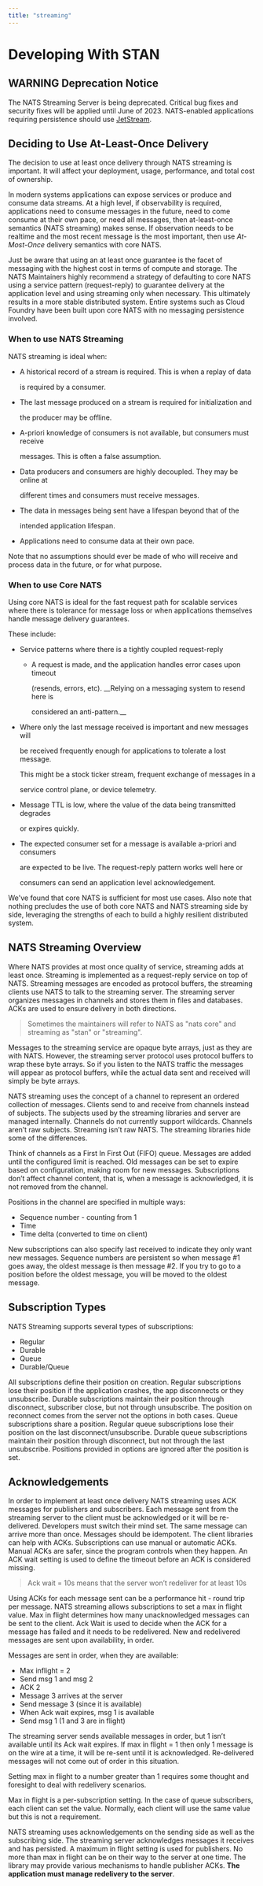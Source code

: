 ```yaml
---
title: "streaming"
---
```

# Developing With STAN

## WARNING Deprecation Notice

The NATS Streaming Server is being deprecated. Critical bug fixes and security fixes will be applied until June of 2023. NATS-enabled applications requiring persistence should use [JetStream](/nats-concepts/jetstream/readme.md).

## Deciding to Use At-Least-Once Delivery

The decision to use at least once delivery through NATS streaming is important. It will affect your deployment, usage, performance, and total cost of ownership.

In modern systems applications can expose services or produce and consume data streams. At a high level, if observability is required, applications need to consume messages in the future, need to come consume at their own pace, or need all messages, then at-least-once semantics (NATS streaming) makes sense. If observation needs to be realtime and the most recent message is the most important, then use _At-Most-Once_ delivery semantics with core NATS.

Just be aware that using an at least once guarantee is the facet of messaging with the highest cost in terms of compute and storage. The NATS Maintainers highly recommend a strategy of defaulting to core NATS using a service pattern (request-reply) to guarantee delivery at the application level and using streaming only when necessary. This ultimately results in a more stable distributed system. Entire systems such as Cloud Foundry have been built upon core NATS with no messaging persistence involved.

### When to use NATS Streaming

NATS streaming is ideal when:

*   A historical record of a stream is required. This is when a replay of data

    is required by a consumer.
*   The last message produced on a stream is required for initialization and

    the producer may be offline.
*   A-priori knowledge of consumers is not available, but consumers must receive

    messages. This is often a false assumption.
*   Data producers and consumers are highly decoupled. They may be online at

    different times and consumers must receive messages.
*   The data in messages being sent have a lifespan beyond that of the

    intended application lifespan.
* Applications need to consume data at their own pace.

Note that no assumptions should ever be made of who will receive and process data in the future, or for what purpose.

### When to use Core NATS

Using core NATS is ideal for the fast request path for scalable services where there is tolerance for message loss or when applications themselves handle message delivery guarantees.

These include:

* Service patterns where there is a tightly coupled request-reply
  *   A request is made, and the application handles error cases upon timeout

      (resends, errors, etc). __Relying on a messaging system to resend here is

      considered an anti-pattern.__
*   Where only the last message received is important and new messages will

    be received frequently enough for applications to tolerate a lost message.

    This might be a stock ticker stream, frequent exchange of messages in a

    service control plane, or device telemetry.
*   Message TTL is low, where the value of the data being transmitted degrades

    or expires quickly.
*   The expected consumer set for a message is available a-priori and consumers

    are expected to be live. The request-reply pattern works well here or

    consumers can send an application level acknowledgement.

We've found that core NATS is sufficient for most use cases. Also note that nothing precludes the use of both core NATS and NATS streaming side by side, leveraging the strengths of each to build a highly resilient distributed system.

## NATS Streaming Overview

Where NATS provides at most once quality of service, streaming adds at least once. Streaming is implemented as a request-reply service on top of NATS. Streaming messages are encoded as protocol buffers, the streaming clients use NATS to talk to the streaming server. The streaming server organizes messages in channels and stores them in files and databases. ACKs are used to ensure delivery in both directions.

> Sometimes the maintainers will refer to NATS as "nats core" and streaming as "stan" or "streaming".

Messages to the streaming service are opaque byte arrays, just as they are with NATS. However, the streaming server protocol uses protocol buffers to wrap these byte arrays. So if you listen to the NATS traffic the messages will appear as protocol buffers, while the actual data sent and received will simply be byte arrays.

NATS streaming uses the concept of a channel to represent an ordered collection of messages. Clients send to and receive from channels instead of subjects. The subjects used by the streaming libraries and server are managed internally. Channels do not currently support wildcards. Channels aren’t raw subjects. Streaming isn’t raw NATS. The streaming libraries hide some of the differences.

Think of channels as a First In First Out (FIFO) queue. Messages are added until the configured limit is reached. Old messages can be set to expire based on configuration, making room for new messages. Subscriptions don’t affect channel content, that is, when a message is acknowledged, it is not removed from the channel.

Positions in the channel are specified in multiple ways:

* Sequence number - counting from 1
* Time
* Time delta (converted to time on client)

New subscriptions can also specify last received to indicate they only want new messages. Sequence numbers are persistent so when message #1 goes away, the oldest message is then message #2. If you try to go to a position before the oldest message, you will be moved to the oldest message.

## Subscription Types

NATS Streaming supports several types of subscriptions:

* Regular
* Durable
* Queue
* Durable/Queue

All subscriptions define their position on creation. Regular subscriptions lose their position if the application crashes, the app disconnects or they unsubscribe. Durable subscriptions maintain their position through disconnect, subscriber close, but not through unsubscribe. The position on reconnect comes from the server not the options in both cases. Queue subscriptions share a position. Regular queue subscriptions lose their position on the last disconnect/unsubscribe. Durable queue subscriptions maintain their position through disconnect, but not through the last unsubscribe. Positions provided in options are ignored after the position is set.

## Acknowledgements

In order to implement at least once delivery NATS streaming uses ACK messages for publishers and subscribers. Each message sent from the streaming server to the client must be acknowledged or it will be re-delivered. Developers must switch their mind set. The same message can arrive more than once. Messages should be idempotent. The client libraries can help with ACKs. Subscriptions can use manual or automatic ACKs. Manual ACKs are safer, since the program controls when they happen. An ACK wait setting is used to define the timeout before an ACK is considered missing.

> Ack wait = 10s means that the server won’t redeliver for at least 10s

Using ACKs for each message sent can be a performance hit - round trip per message. NATS streaming allows subscriptions to set a max in flight value. Max in flight determines how many unacknowledged messages can be sent to the client. Ack Wait is used to decide when the ACK for a message has failed and it needs to be redelivered. New and redelivered messages are sent upon availability, in order.

Messages are sent in order, when they are available:

* Max inflight = 2
* Send msg 1 and msg 2
* ACK 2
* Message 3 arrives at the server
* Send message 3 (since it is available)
* When Ack wait expires, msg 1 is available
* Send msg 1 (1 and 3 are in flight)

The streaming server sends available messages in order, but 1 isn’t available until its Ack wait expires. If max in flight = 1 then only 1 message is on the wire at a time, it will be re-sent until it is acknowledged. Re-delivered messages will not come out of order in this situation.

Setting max in flight to a number greater than 1 requires some thought and foresight to deal with redelivery scenarios.

Max in flight is a per-subscription setting. In the case of queue subscribers, each client can set the value. Normally, each client will use the same value but this is not a requirement.

NATS streaming uses acknowledgements on the sending side as well as the subscribing side. The streaming server acknowledges messages it receives and has persisted. A maximum in flight setting is used for publishers. No more than max in flight can be on their way to the server at one time. The library may provide various mechanisms to handle publisher ACKs. **The application must manage redelivery to the server**.
